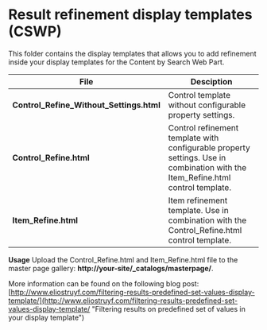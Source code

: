 Result refinement display templates (CSWP)
================

This folder contains the display templates that allows you to add refinement inside your display templates for the Content by Search Web Part.

File | Desciption
--- | ---
__Control_Refine_Without_Settings.html__ | Control template without configurable property settings.
__Control_Refine.html__ | Control refinement template with configurable property settings. Use in combination with the Item_Refine.html control template.
__Item_Refine.html__ | Item refinement template. Use in combination with the Control_Refine.html control template.


**Usage**
Upload the Control_Refine.html and Item_Refine.html file to the master page gallery: **http://your-site/_catalogs/masterpage/**.

More information can be found on the following blog post: [http://www.eliostruyf.com/filtering-results-predefined-set-values-display-template/](http://www.eliostruyf.com/filtering-results-predefined-set-values-display-template/ "Filtering results on predefined set of values in your display template")
